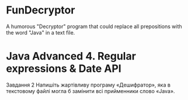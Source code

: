 # FunDecryptor
A humorous "Decryptor" program that could replace all prepositions with the word "Java" in a text file.

# Java Advanced 4. Regular expressions & Date API
Завдання 2
Напишіть жартівливу програму «Дешифратор», яка в текстовому файлі могла б замінити всі прийменники слово «Java».
